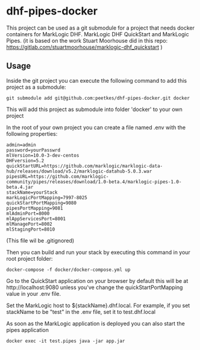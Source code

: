 # dhf-pipes-docker

This project can be used as a git submodule for a project that needs docker containers for MarkLogic DHF. MarkLogic DHF QuickStart and MarkLogic Pipes.
(it is based on the work Stuart Moorhouse did in this repo: https://gitlab.com/stuartmoorhouse/marklogic-dhf_quickstart )

## Usage

Inside the git project you can execute the following command to add this project as a submodule:

````
git submodule add git@github.com:peetkes/dhf-pipes-docker.git docker
````

This will add this project as submodule into folder 'docker' to your own project

In the root of your own project you can create a file named .env with the following properties:

````
admin=admin
password=yourPasswrd
mlVersion=10.0-3-dev-centos
DHFversion=5.2
quickStartURL=https://github.com/marklogic/marklogic-data-hub/releases/download/v5.2/marklogic-datahub-5.0.3.war
pipesURL=https://github.com/marklogic-community/pipes/releases/download/1.0-beta.4/marklogic-pipes-1.0-beta.4.jar
stackName=yourStack
markLogicPortMapping=7997-8025
quickStartPortMapping=9080
pipesPortMapping=9081
mlAdminPort=8000
mlAppServicesPort=8001
mlManagePort=8002
mlStagingPort=8010
````

(This file wil be .gitignored)

Then you can build and run your stack by executing this command in your root project folder:
````
docker-compose -f docker/docker-compose.yml up
````

Go to the QuickStart application on your browser by default this will be at http://localhost:9080 unless you've change the quickStartPortMapping value in your .env file.

Set the MarkLogic host to ${stackName}.dhf.local. For example, if you set stackName to be "test" in the .env file, set it to test.dhf.local

As soon as the MarkLogic application is deployed you can also start the pipes application

````
docker exec -it test.pipes java -jar app.jar
````